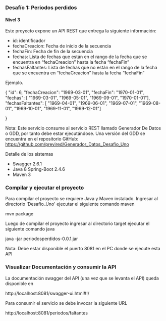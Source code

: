 ### Desafío 1: Periodos perdidos
#### Nivel 3

Este proyecto expone un API REST que entrega la siguiente información:

- id: identificador
- fechaCreacion: Fecha de inicio de la secuencia
- fechaFin: Fecha de fin de la secuencia
- fechas: Lista de fechas que están en el rango de la fecha que se encuentra en “fechaCreacion” hasta la fecha “fechaFin”
- fechasFaltantes: Lista de fechas que no están en el rango de la fecha que se encuentra en “fechaCreacion” hasta la fecha “fechaFin” 

Ejemplo.

{
    "id": 6,
    "fechaCreacion": "1969-03-01",
    "fechaFin": "1970-01-01",
    "fechas": [
      "1969-03-01",
      "1969-05-01",
      "1969-09-01",
      "1970-01-01"],
    "fechasFaltantes": [
      "1969-04-01",
      "1969-06-01",
      "1969-07-01",
      "1969-08-01",
      "1969-10-01",
      "1969-11-01",
      "1969-12-01"]

}

Nota: Este servicio consume al servicio REST llamado Generador De Datos o GDD, por tanto debe estar ejecutándose. Una versión del GDD se encuentra en el repositorio  GitHub: https://github.com/previred/Generador_Datos_Desafio_Uno

Detalle de los sistemas
- Swagger 2.6.1 
- Java 8 Spring-Boot 2.4.6
- Maven 3

### Compilar y ejecutar el proyecto
Para compilar el proyecto se requiere Java y Maven instalado. Ingresar al directorio 'Desafio_Uno' ejecutar el siguiente comando maven

mvn package

Luego de compilar el proyecto ingresar al directorio target ejecutar el siguiente comando java

java -jar periodosperdidos-0.0.1.jar

Nota: Debe estar disponible el puerto 8081 en el PC donde se ejecute esta API

### Visualizar Documentación y consumir la API
La documentación swagger del API (una vez que se levanta el API) queda disponible en

http://localhost:8081/swagger-ui.html#!/

Para consumir el servicio se debe invocar la siguiente URL

http://localhost:8081/periodos/faltantes



